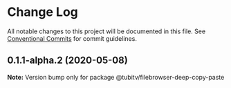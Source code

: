 # Change Log

All notable changes to this project will be documented in this file.
See [Conventional Commits](https://conventionalcommits.org) for commit guidelines.

## 0.1.1-alpha.2 (2020-05-08)

**Note:** Version bump only for package @tubitv/filebrowser-deep-copy-paste

